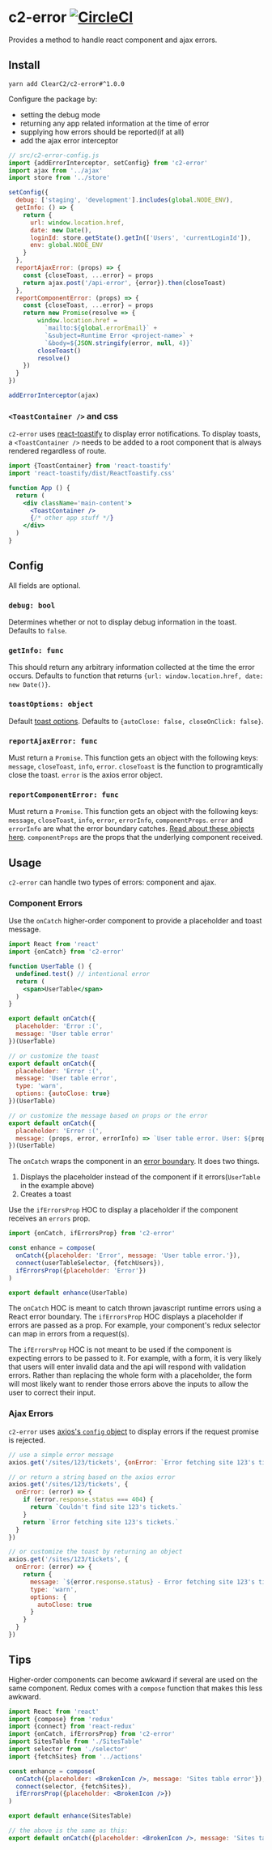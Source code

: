 # c2-error [![CircleCI](https://circleci.com/gh/ClearC2/c2-error.svg?style=svg)](https://circleci.com/gh/ClearC2/c2-error)

Provides a method to handle react component and ajax errors.

## Install

```
yarn add ClearC2/c2-error#^1.0.0
```

Configure the package by:
- setting the debug mode
- returning any app related information at the time of error
- supplying how errors should be reported(if at all)
- add the ajax error interceptor

```js
// src/c2-error-config.js
import {addErrorInterceptor, setConfig} from 'c2-error'
import ajax from '../ajax'
import store from '../store'

setConfig({
  debug: ['staging', 'development'].includes(global.NODE_ENV),
  getInfo: () => {
    return {
      url: window.location.href,
      date: new Date(),
      loginId: store.getState().getIn(['Users', 'currentLoginId']),
      env: global.NODE_ENV
    }
  },
  reportAjaxError: (props) => {
    const {closeToast, ...error} = props
    return ajax.post('/api-error', {error}).then(closeToast)
  },
  reportComponentError: (props) => {
    const {closeToast, ...error} = props
    return new Promise(resolve => {
        window.location.href =
          `mailto:${global.errorEmail}` +
          `&subject=Runtime Error <project-name>` +
          `&body=${JSON.stringify(error, null, 4)}`
        closeToast()
        resolve()
    })
  }
})

addErrorInterceptor(ajax)
```

### `<ToastContainer />` and css
`c2-error` uses [react-toastify](https://github.com/fkhadra/react-toastify) to display error notifications. To display
toasts, a `<ToastContainer />` needs to be added to a root component that is always rendered regardless of route.

```jsx
import {ToastContainer} from 'react-toastify'
import 'react-toastify/dist/ReactToastify.css'

function App () {
  return (
    <div className='main-content'>
      <ToastContainer />
      {/* other app stuff */}
    </div>
  )
}
```

## Config
All fields are optional.

### `debug: bool`
Determines whether or not to display debug information in the toast. Defaults to `false`.

### `getInfo: func`
This should return any arbitrary information collected at the time the error occurs. Defaults to function that returns
`{url: window.location.href, date: new Date()}`.

### `toastOptions: object`
Default [toast options](https://github.com/fkhadra/react-toastify#toast). Defaults to `{autoClose: false, closeOnClick: false}`.

### `reportAjaxError: func`
Must return a `Promise`. This function gets an object with the following keys: `message`, `closeToast`, `info`, `error`.
`closeToast` is the function to programtically close the toast. `error` is the axios error object.

### `reportComponentError: func`
Must return a `Promise`. This function gets an object with the following keys: `message`, `closeToast`, `info`, `error`,
`errorInfo`, `componentProps`.
`error` and `errorInfo` are what the error boundary catches.
[Read about these objects here](https://reactjs.org/docs/error-boundaries.html#componentdidcatch-parameters). `componentProps`
are the props that the underlying component received.

## Usage

`c2-error` can handle two types of errors: component and ajax.

### Component Errors

Use the `onCatch` higher-order component to provide a placeholder and toast message.

```jsx
import React from 'react'
import {onCatch} from 'c2-error'

function UserTable () {
  undefined.test() // intentional error
  return (
    <span>UserTable</span>
  )
}

export default onCatch({
  placeholder: 'Error :(',
  message: 'User table error'
})(UserTable)

// or customize the toast
export default onCatch({
  placeholder: 'Error :(',
  message: 'User table error',
  type: 'warn',
  options: {autoClose: true}
})(UserTable)

// or customize the message based on props or the error
export default onCatch({
  placeholder: 'Error :(',
  message: (props, error, errorInfo) => `User table error. User: ${props.loginId}`
})(UserTable)

```

The `onCatch` wraps the component in an [error boundary](https://reactjs.org/docs/error-boundaries.html). It does two
things.

1. Displays the placeholder instead of the component if it errors(`UserTable` in the example above)
2. Creates a toast

Use the `ifErrorsProp` HOC to display a placeholder if the component receives an `errors` prop.

```jsx
import {onCatch, ifErrorsProp} from 'c2-error'

const enhance = compose(
  onCatch({placeholder: 'Error', message: 'User table error.'}),
  connect(userTableSelector, {fetchUsers}),
  ifErrorsProp({placeholder: 'Error'})
)

export default enhance(UserTable)
```

The `onCatch` HOC is meant to catch thrown javascript runtime errors using a React error boundary. The `ifErrorsProp` HOC displays a placeholder if errors are passed as a prop. For example, your component's redux selector can map in errors from a request(s).

The `ifErrorsProp` HOC is not meant to be used if the component is expecting errors to be passed to it. For example, with a form, it is very likely that users will enter invalid data and the api will respond with validation errors. Rather than replacing the whole form with a placeholder, the form will most likely want to render those errors above the inputs to allow the user to correct their input.

### Ajax Errors
`c2-error` uses [axios's `config` object](https://github.com/axios/axios#request-method-aliases) to display errors if
the request promise is rejected.

```js
// use a simple error message
axios.get('/sites/123/tickets', {onError: `Error fetching site 123's tickets.`})

// or return a string based on the axios error
axios.get('/sites/123/tickets', {
  onError: (error) => {
    if (error.response.status === 404) {
      return `Couldn't find site 123's tickets.`
    }
    return `Error fetching site 123's tickets.`
  }
})

// or customize the toast by returning an object
axios.get('/sites/123/tickets', {
  onError: (error) => {
    return {
      message: `${error.response.status} - Error fetching site 123's tickets.`,
      type: 'warn',
      options: {
        autoClose: true
      }
    }
  }
})
```

## Tips
Higher-order components can become awkward if several are used on the same component. Redux comes with a `compose`
function that makes this less awkward.


```jsx
import React from 'react'
import {compose} from 'redux'
import {connect} from 'react-redux'
import {onCatch, ifErrorsProp} from 'c2-error'
import SitesTable from './SitesTable'
import selector from './selector'
import {fetchSites} from '../actions'

const enhance = compose(
  onCatch({placeholder: <BrokenIcon />, message: 'Sites table error'}),
  connect(selector, {fetchSites}),
  ifErrorsProp({placeholder: <BrokenIcon />})
)

export default enhance(SitesTable)

// the above is the same as this:
export default onCatch({placeholder: <BrokenIcon />, message: 'Sites table error'})(connect(selector, {fetchSites})(ifErrorsProp({placeholder: <BrokenIcon />})(UserTable)))
```